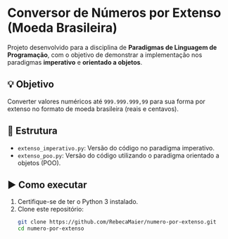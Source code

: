 # Conversor de Números por Extenso (Moeda Brasileira)

Projeto desenvolvido para a disciplina de **Paradigmas de Linguagem de Programação**, com o objetivo de demonstrar a implementação nos paradigmas **imperativo** e **orientado a objetos**.

## 💡 Objetivo
Converter valores numéricos até `999.999.999,99` para sua forma por extenso no formato de moeda brasileira (reais e centavos).

## 📂 Estrutura

- `extenso_imperativo.py`: Versão do código no paradigma imperativo.
- `extenso_poo.py`: Versão do código utilizando o paradigma orientado a objetos (POO).

## ▶️ Como executar

1. Certifique-se de ter o Python 3 instalado.
2. Clone este repositório:
   ```bash
   git clone https://github.com/RebecaMaier/numero-por-extenso.git
   cd numero-por-extenso

